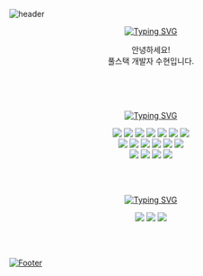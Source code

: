 ![header](https://capsule-render.vercel.app/api?type=venom&color=auto&height=250&section=header&text=Hello,%20I'm%20SooHyeon!&fontSize=60)

<div align=center>

  <a href="https://git.io/typing-svg"><img src="https://readme-typing-svg.demolab.com?font=Roboto+Mono&size=17&pause=1000&color=000000&center=true&vCenter=true&width=435&lines=About+me+%F0%9F%8D%80" alt="Typing SVG" /></a><br>
  
  안녕하세요!<br>
  풀스택 개발자 수현입니다.<br><br>
  
  <br><br>
  
  <a href="https://git.io/typing-svg"><img src="https://readme-typing-svg.demolab.com?font=Roboto+Mono&size=17&pause=1000&color=000000&center=true&vCenter=true&width=435&lines=Things+I+code+with+%F0%9F%92%A1" alt="Typing SVG" /></a><br>
  
  <img src="https://img.shields.io/badge/Java-ED8B00?style=for-the-badge&logo=openjdk&logoColor=white"/>
  <img src="https://img.shields.io/badge/JavaScript-F7DF1E?style=for-the-badge&logo=JavaScript&logoColor=white"/>
  <img src="https://img.shields.io/badge/TypeScript-007ACC?style=for-the-badge&logo=typescript&logoColor=white"/>
  <img src="https://img.shields.io/badge/Svelte-4A4A55?style=for-the-badge&logo=svelte&logoColor=FF3E00"/>
  <img src="https://img.shields.io/badge/HTML5-E34F26?style=for-the-badge&logo=html5&logoColor=white"/>
  <img src="https://img.shields.io/badge/CSS3-1572B6?style=for-the-badge&logo=css3&logoColor=white"/>
  <img src="https://img.shields.io/badge/jQuery-0769AD?style=for-the-badge&logo=jquery&logoColor=white"/>
  <br>
  <img src="https://img.shields.io/badge/IntelliJ_IDEA-000000.svg?style=for-the-badge&logo=intellij-idea&logoColor=white"/>
  <img src="https://img.shields.io/badge/Eclipse-2C2255?style=for-the-badge&logo=eclipse&logoColor=white"/>
  <img src="https://img.shields.io/badge/Visual_Studio_Code-0078D4?style=for-the-badge&logo=visual%20studio%20code&logoColor=white"/>
  <img src="https://img.shields.io/badge/docker-%230db7ed.svg?style=for-the-badge&logo=docker&logoColor=white"/>
  <img src="https://img.shields.io/badge/Windows-0078D6?style=for-the-badge&logo=windows&logoColor=white"/>
  <img src="https://img.shields.io/badge/Spring-6DB33F?style=for-the-badge&logo=spring&logoColor=white"/>
  <br>
  <img src="https://img.shields.io/badge/Oracle-F80000?style=for-the-badge&logo=Oracle&logoColor=white"/>
  <img src="https://img.shields.io/badge/MariaDB-003545?style=for-the-badge&logo=mariadb&logoColor=white"/>
  <img src="https://img.shields.io/badge/Microsoft%20SQL%20Server-CC2927?style=for-the-badge&logo=microsoft%20sql%20server&logoColor=white"/>
  <img src="https://img.shields.io/badge/PostgreSQL-316192?style=for-the-badge&logo=postgresql&logoColor=white"/>
  <br>

  <br><br>

  <a href="https://git.io/typing-svg"><img src="https://readme-typing-svg.demolab.com?font=Roboto+Mono&size=17&pause=1000&color=000000&center=true&vCenter=true&width=435&lines=Contact+me+%F0%9F%91%80" alt="Typing SVG" /></a><br>

  <a href="https://github.com/ansoohyeon"><img src="https://img.shields.io/badge/GitHub-100000?style=for-the-badge&logo=github&logoColor=white&link=https://github.com/ansoohyeon"/></a>
  <a href="https://velog.io/@suhyun_zip"><img src="https://img.shields.io/badge/Velog-3DDC84?style=for-the-badge&logo=Velog&logoColor=white&link=https://velog.io/@suhyun_zip"/></a>
  <a href="mailto:ansoohy3on@gmail.com"><img src="https://img.shields.io/badge/ansoohy3on@gmail.com-D14836?style=for-the-badge&logo=gmail&logoColor=white&link=mailto:ansoohy3on@gmail.com"/>

  <br><br>

</div>

![Footer](https://capsule-render.vercel.app/api?type=waving&color=auto&height=150&section=footer)
